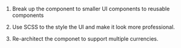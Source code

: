 1. Break up the component to smaller UI components to reusable components

2. Use SCSS to the style the UI and make it look more professional.

3. Re-architect the componet to support multiple currencies.
